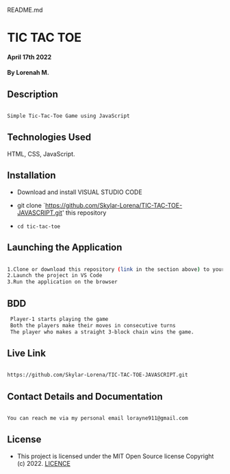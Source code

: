 README.md
# TIC TAC TOE
#### April 17th 2022
#### By **Lorenah M.**

## Description

```bash

Simple Tic-Tac-Toe Game using JavaScript 

```
## Technologies Used

HTML, CSS, JavaScript. 

## Installation

* Download and install VISUAL STUDIO CODE

* git clone `https://github.com/Skylar-Lorena/TIC-TAC-TOE-JAVASCRIPT.git' this repository

* `cd tic-tac-toe`

## Launching the Application

```bash

1.Clone or download this repository (link in the section above) to your local machine.
2.Launch the project in VS Code
3.Run the application on the browser

```

## BDD

```bash
 Player-1 starts playing the game 
 Both the players make their moves in consecutive turns
 The player who makes a straight 3-block chain wins the game.
```

## Live Link

```bash

https://github.com/Skylar-Lorena/TIC-TAC-TOE-JAVASCRIPT.git
```

## Contact Details and Documentation

```bash

You can reach me via my personal email lorayne911@gmail.com

```



## License

- This project is licensed under the MIT Open Source license Copyright (c) 2022. [LICENCE](LICENSE)

